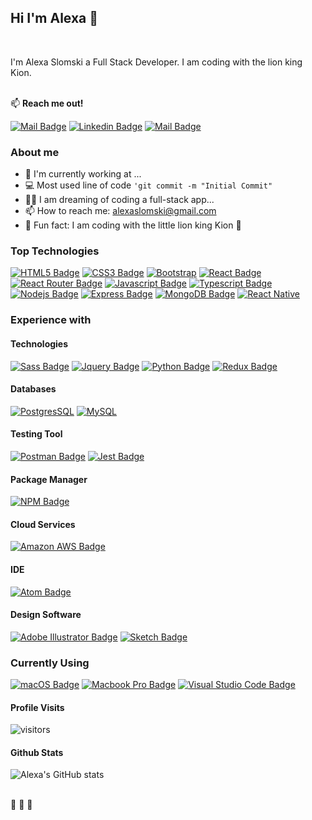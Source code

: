 ## **Hi I'm Alexa** 🦁 ## 

 <br/>

I'm Alexa Slomski a Full Stack Developer. I am coding with the lion king Kion. <br/><br/>

:mailbox: **Reach me out!** <br/>

[![Mail Badge](https://img.shields.io/badge/-snowleopardAlexa-c0392b?style=flat&labelColor=c0392b&logo=gmail&logoColor=white)](mailto:alexaslomski@gmail.com) [![Linkedin Badge](https://img.shields.io/badge/-Alexa-0e76a8?style=flat&labelColor=0e76a8&logo=linkedin&logoColor=white)](https://www.linkedin.com/in/alexa-slomski/) [![Mail Badge](https://img.shields.io/badge/-@alexaslomski-e84393?style=flat&labelColor=e84393&logo=instagram&logoColor=white)](https://instagram.com/alexaslomski)

### **About me** ###

<!--Add description-->
- 🏢 I'm currently working at ...
- 💻 Most used line of code `'git commit -m "Initial Commit"`
- 🧡🤍 I am dreaming of coding a full-stack app...
- 📫 How to reach me: alexaslomski@gmail.com
- 🚀 Fun fact: I am coding with the little lion king Kion 🦁


### **Top Technologies**

[![HTML5 Badge](https://img.shields.io/badge/HTML5-E34F26?style=for-the-badge&logo=html5&logoColor=white)](#) 
[![CSS3 Badge](https://img.shields.io/badge/CSS3-1572B6?style=for-the-badge&logo=css3&logoColor=white)](#)  [![Bootstrap](https://img.shields.io/badge/Bootstrap-563D7C?style=for-the-badge&logo=bootstrap&logoColor=white)](#)  [![React Badge](https://img.shields.io/badge/-React-61DBFB?style=for-the-badge&labelColor=black&logo=react&logoColor=61DBFB)](#)  [![React Router Badge](https://img.shields.io/badge/React_Router-CA4245?style=for-the-badge&logo=react-router&logoColor=white)](#)  [![Javascript Badge](https://img.shields.io/badge/-Javascript-F0DB4F?style=for-the-badge&labelColor=black&logo=javascript&logoColor=F0DB4F)](#)  [![Typescript Badge](https://img.shields.io/badge/-Typescript-007acc?style=for-the-badge&labelColor=black&logo=typescript&logoColor=007acc)](#)  [![Nodejs Badge](https://img.shields.io/badge/-Nodejs-3C873A?style=for-the-badge&labelColor=black&logo=node.js&logoColor=3C873A)](#)  [![Express Badge](https://img.shields.io/badge/Express.js-000000?style=for-the-badge&logo=express&logoColor=white)](#)  [![MongoDB Badge](https://img.shields.io/badge/MongoDB-4EA94B?style=for-the-badge&logo=mongodb&logoColor=white)](#) 
[![React Native](https://img.shields.io/badge/React_Native-20232A?style=for-the-badge&logo=react&logoColor=61DAFB)](#) 


### **Experience with**

#### Technologies
[![Sass Badge](https://img.shields.io/badge/Sass-CC6699?style=for-the-badge&logo=sass&logoColor=white)](#)
[![Jquery Badge](https://img.shields.io/badge/jQuery-0769AD?style=for-the-badge&logo=jquery&logoColor=white)](#) [![Python Badge](https://img.shields.io/badge/Python-3776AB?style=for-the-badge&logo=python&logoColor=white)](#)  [![Redux Badge](https://img.shields.io/badge/Redux-593D88?style=for-the-badge&logo=redux&logoColor=white)](#) 

#### Databases
[![PostgresSQL](https://img.shields.io/badge/PostgreSQL-316192?style=for-the-badge&logo=postgresql&logoColor=white)](#) [![MySQL](https://img.shields.io/badge/MySQL-00000F?style=for-the-badge&logo=mysql&logoColor=white)](#) 

#### Testing Tool
[![Postman Badge](https://img.shields.io/badge/Postman-FF6C37?style=for-the-badge&logo=Postman&logoColor=white)](#)  [![Jest Badge](https://img.shields.io/badge/Jest-C21325?style=for-the-badge&logo=jest&logoColor=white)](#) 

#### Package Manager

[![NPM Badge](https://img.shields.io/badge/npm-CB3837?style=for-the-badge&logo=npm&logoColor=white)](#) 

#### Cloud Services

[![Amazon AWS Badge](https://img.shields.io/badge/Amazon_AWS-232F3E?style=for-the-badge&logo=amazon-aws&logoColor=white)](#) 

#### IDE

[![Atom Badge](https://img.shields.io/badge/Atom-66595C?style=for-the-badge&logo=Atom&logoColor=white)](#) 

#### Design Software

[![Adobe Illustrator Badge](https://img.shields.io/badge/Adobe%20XD-FF61F6?style=for-the-badge&logo=Adobe%20XD&logoColor=white)](#) [![Sketch Badge](https://img.shields.io/badge/Sketch-F7B500?style=for-the-badge&logo=Sketch&logoColor=white)](#) 


### **Currently Using**

[![macOS Badge](https://img.shields.io/badge/macOS-000000?style=for-the-badge&logo=macos&logoColor=white)](#) [![Macbook Pro Badge](https://img.shields.io/badge/Apple-MacBook_Pro_-999999?style=for-the-badge&logo=apple&logoColor=white)](#)  [![Visual Studio Code Badge](https://img.shields.io/badge/Visual_Studio_Code-0078D4?style=for-the-badge&logo=visual%20studio%20code&logoColor=white)](#) 

#### **Profile Visits**

![visitors](https://visitor-badge.glitch.me/badge?page_id=snowleopardAlexa.snowleopardAlexa)

#### **Github Stats**

![Alexa's GitHub stats](https://github-readme-stats.vercel.app/api?username=snowleopardAlexa&hide=contribs,prs&theme=synthwave)

 <br/>
🧡 🦁 🤍
















